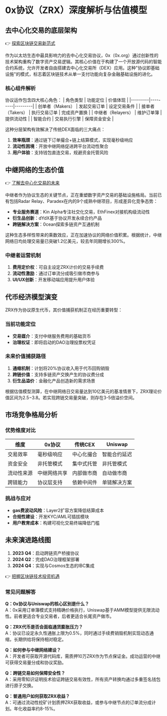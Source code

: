 # 0x协议（ZRX）深度解析与估值模型

## 去中心化交易的底层架构
👉 [探索区块链交易新范式](https://bit.ly/okx_welcome)

作为以太坊生态中最具影响力的去中心化交易协议，0x（0x.org）通过创新性的技术架构重构了数字资产交易逻辑。其核心价值在于构建了一个开放源代码的智能合约系统，允许开发者自由搭建去中心化交易所（DEX）应用。这种"协议即基础设施"的模式，标志着区块链技术从单一支付功能向复杂金融基础设施的进化。

### 核心组件解析
协议运作包含四大核心角色：
| 角色类型 | 功能定位 | 价值体现 |
|---------|---------|---------|
| 创单者（Makers） | 发起交易订单 | 设定交易条件 |
| 接单者（Takers） | 执行交易订单 | 完成资产置换 |
| 中继者（Relayers） | 维护订单簿 | 提供流动性 |
| 智能合约 | 交易执行引擎 | 保障资金安全 |

这种分层架构有效解决了传统DEX面临的三大痛点：
1. **效率瓶颈**：通过链下订单撮合+链上结算模式，实现毫秒级响应
2. **流动性困境**：开放中继网络促进跨平台流动性聚合
3. **用户体验**：支持钱包直连交易，规避资金托管风险

## 中继网络的生态价值
👉 [了解去中心化交易的未来](https://bit.ly/okx_welcome)

中继者作为协议生态的关键节点，正在重塑数字资产交易的基础设施格局。当前已有包括Radar Relay、Paradex在内的9个成熟中继项目，形成差异化竞争态势：

- **专业服务赛道**：Kin Alpha专注社交化交易，EthFinex对接机构级流动性
- **衍生品创新**：dYdX基于协议开发永续合约产品
- **跨链解决方案**：0cean探索多链资产互通机制

这种生态多样性带来的乘数效应，正在加速协议的网络价值积累。根据统计，中继网络日均处理交易量已突破1.2亿美元，较去年同期增长300%。

### 中继者运营机制
1. **费用定价权**：可自主设定ZRX计价的交易手续费
2. **流动性激励**：通过订单流分成吸引做市商参与
3. **UI/UX创新**：开发移动端应用提升用户体验

## 代币经济模型演变
ZRX作为协议原生代币，其价值捕获机制正在经历重要转型：

### 当前功能定位
- **交易媒介**：支付中继服务费用的基础货币
- **治理权证**：即将启动的DAO治理投票权凭证

### 未来价值捕获路径
1. **通缩机制**：计划将20%协议收入用于代币回购销毁
2. **跨链价值**：支持多链资产交换产生的协议费分成
3. **衍生品溢价**：金融化产品创造新的需求场景

根据估值模型测算，在中继网络日交易量达到10亿美元的基准情景下，ZRX理论价值区间为$2.5-$3.8。若实现跨链交易量突破，则存在3-5倍溢价空间。

## 市场竞争格局分析

### 优势维度对比
| 维度 | 0x协议 | 传统CEX | Uniswap |
|------|--------|---------|---------|
| 交易效率 | 毫秒级响应 | 中心化撮合 | 智能合约延迟 |
| 资金安全 | 非托管模式 | 集中式托管 | 非托管模式 |
| 流动性来源 | 中继网络共享 | 内部做市商 | 自动做市商 |
| 跨链能力 | 协议层支持 | 依赖中间件 | 单链解决方案 |

### 挑战与应对
- **gas费波动风险**：Layer2扩容方案降低结算成本
- **合规性建设**：开发KYC/AML可插拔模块
- **用户教育成本**：构建可视化交易终端降低门槛

## 未来演进路线图
1. **2023 Q4**：启动跨链资产桥接协议
2. **2024 Q2**：完成DAO治理框架部署
3. **2024 Q4**：实现与Cosmos生态的IBC集成

👉 [把握区块链技术投资机遇](https://bit.ly/okx_welcome)

### 常见问题解答
**Q：0x协议与Uniswap的核心区别是什么？**  
A：0x采用订单簿模式支持精确价格执行，Uniswap基于AMM模型提供无限流动性。前者更适合专业交易者，后者更适合长尾资产做市。

**Q：ZRX代币是否会面临通货膨胀压力？**  
A：协议已设定永久性通胀上限为0.5%，同时通过手续费销毁机制实现动态通缩，长期供给将保持相对稳定。

**Q：如何参与中继网络建设？**  
A：开发者可获取开源代码库，需质押10万ZRX作为节点保证金。成功运营的中继可获得交易量分成和协议奖励。

**Q：跨链交易如何保障安全性？**  
A：采用零知识证明技术验证跨链交易有效性，所有资产转换均通过多重签名钱包进行原子交换。

**Q：普通用户如何获取ZRX收益？**  
A：可通过流动性挖矿计划质押ZRX获取收益，或参与中继节点的订单流分成计划。年化收益率约8-15%。